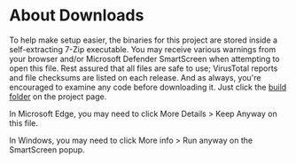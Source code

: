 # About Downloads

To help make setup easier, the binaries for this project are stored inside a self-extracting 7-Zip executable. You may receive various warnings from your browser and/or Microsoft Defender SmartScreen when attempting to open this file. Rest assured that all files are safe to use; VirusTotal reports and file checksums are listed on each release. And as always, you're encouraged to examine any code before downloading it. Just click the [build folder](https://github.com/Tech-How/YouTube-Music-Downloader/tree/main/build) on the project page.

In Microsoft Edge, you may need to click More Details > Keep Anyway on this file.

In Windows, you may need to click More info > Run anyway on the SmartScreen popup.
